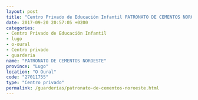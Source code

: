 ```yaml
---
layout: post
title: "Centro Privado de Educación Infantil PATRONATO DE CEMENTOS NOROESTE"
date: 2017-09-20 20:57:05 +0200
categories:
- Centro Privado de Educación Infantil
- lugo
- o-oural
- Centro privado
- guarderia
name: "PATRONATO DE CEMENTOS NOROESTE"
province: "Lugo"
location: "O Oural"
code: "27011755"
type: "Centro privado"
permalink: /guarderias/patronato-de-cementos-noroeste.html
---
```

